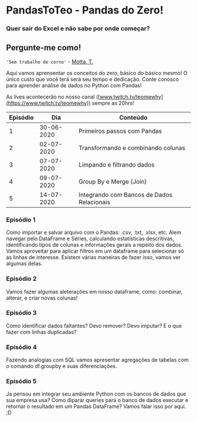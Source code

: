 # PandasToTeo - Pandas do Zero!

### Quer sair do Excel e não sabe por onde começar?
## Pergunte-me como!
`'Sem trabalho de corno'` - [Motta, T.](https://www.linkedin.com/in/tamara-motta-b94a636a/)

Aqui vamos aprensentar os conceitos do zero, básico do básico mesmo! O único custo que você terá será seu tempo e dedicação. Conte conosco para aprender análise de dados no Python com Pandas!

As lives acontecerão no nosso canal ([www.twitch.tv/teomewhy](https://www.twitch.tv/teomewhy)) sempre as 20hrs!

| Episódio | Dia | Conteúdo |
|----------|-----|----------|
| 1 | 30-06-2020 | Primeiros passos com Pandas |
| 2 | 02-07-2020 | Transformando e combinando colunas |
| 3 | 07-07-2020 | Limpando e filtrando dados |
| 4 | 09-07-2020 | Group By e Merge (Join) |
| 5 | 14-07-2020 | Integrando com Bancos de Dados Relacionais |

### Episódio 1

Como importar e salvar arquivo com o Pandas: .csv, .txt, .xlsx, etc. Alem navegar pelo DataFrame e Séries, calculando estatísticas descritivas, identificando tipos de colunas e informações gerais a repeito dos dados.
Vamos aproveitar para aplicar filtros em um dataframe para selecionar só as linhas de interesse. Existem várias maneiras de fazer isso, vamos ver algumas delas.

### Episódio 2

Vamos fazer algumas aleterações em nosso dataframe, como: combinar, alterar, e criar novas colunas!

### Episódio 3

Como identificar dados faltantes? Devo remover? Devo imputar? E o que fazer com linhas duplicadas?

### Episódio 4

Fazendo analogias com SQL vamos apresentar agregações de tabelas com o comando df.groupby e suas diferenciações.

### Episódio 5

Ja pensou em integrar seu ambiente Python com os bancos de dados que sua empresa usa? Como diparar queries para o banco de dados executar e retornar o resultado em um Pandas DataFrame? Vamos falar isso por aqui. ;D